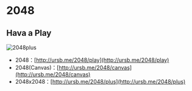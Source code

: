 # 2048

## Hava a Play

![2048plus](http://7xkcl8.com1.z0.glb.clouddn.com/ursb2016041501.PNG-jieping.jpg)

* 2048：[http://ursb.me/2048/play](http://ursb.me/2048/play)
* 2048(Canvas)：[http://ursb.me/2048/canvas](http://ursb.me/2048/canvas)
* 2048x2048：[http://ursb.me/2048/plus](http://ursb.me/2048/plus)

